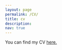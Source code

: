 ```yaml
---
layout: page
permalink: /CV/
title: cv
description: 
nav: true
---
```


You can find my CV [here.](https://cqcampos.github.io/assets/campos_cv.pdf) 
